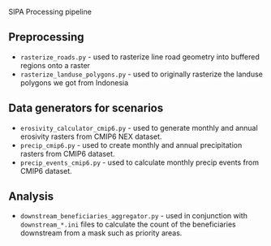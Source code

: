 SIPA Processing pipeline

Preprocessing
-------------
* `rasterize_roads.py` - used to rasterize line road geometry into buffered regions onto a raster
* `rasterize_landuse_polygons.py` - used to originally rasterize the landuse polygons we got from Indonesia


Data generators for scenarios
-----------------------------
* `erosivity_calculator_cmip6.py` - used to generate monthly and annual erosivity rasters from CMIP6 NEX dataset.
* `precip_cmip6.py` - used to create monthly and annual precipitation rasters from CMIP6 dataset.
* `precip_events_cmip6.py` - used to calculate monthly precip events from CMIP6 dataset.


Analysis
--------
* `downstream_beneficiaries_aggregator.py` - used in conjunction with `downstream_*.ini` files to calculate the count of the beneficiaries downstream from a mask such as priority areas.
